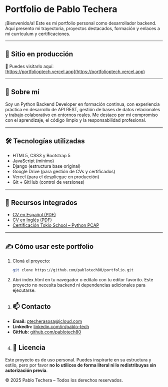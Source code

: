 # Portfolio de Pablo Techera

¡Bienvenido/a! Este es mi portfolio personal como desarrollador backend. 
Aquí presento mi trayectoria, proyectos destacados, formación y enlaces a mi currículum y certificaciones.

---

## 🚀 Sitio en producción

🔗 Puedes visitarlo aquí:  
[https://portfolioptech.vercel.app](https://portfolioptech.vercel.app)

---

## 🧠 Sobre mí

Soy un Python Backend Developer en formación continua, con experiencia práctica en desarrollo de API REST, 
gestión de bases de datos relacionales y trabajo colaborativo en entornos reales. 
Me destaco por mi compromiso con el aprendizaje, el código limpio y la responsabilidad profesional.

---

## 🛠️ Tecnologías utilizadas

- HTML5, CSS3 y Bootstrap 5
- JavaScript (mínimo)
- Django (estructura base original)
- Google Drive (para gestión de CVs y certificados)
- Vercel (para el despliegue en producción)
- Git + GitHub (control de versiones)

---

## 📄 Recursos integrados

- [CV en Español (PDF)](https://drive.google.com/file/d/1wiedVF4BXthZ4tzVNOzWSS5AG__ox5Zt/preview)
- [CV en Inglés (PDF)](https://drive.google.com/file/d/1Jy992NXu8MEDk9xrQUzILUM8TF4z8xq0/preview)
- [Certificación Tokio School – Python PCAP](https://drive.google.com/file/d/13CfJgAS_zaZcgHJzjfrqGd1SYtVY6xqc/preview)

---

## ✍️ Cómo usar este portfolio

1. Cloná el proyecto:
   ```bash
   git clone https://github.com/pablotech80/portfolio.git
    ```
2. Abrí index.html en tu navegador o edítalo con tu editor favorito.
Este proyecto no necesita backend ni dependencias adicionales para ejecutarse.

3. ## 📫 Contacto

- **Email:** [ptecherasosa@icloud.com](mailto:ptecherasosa@icloud.com)
- **LinkedIn:** [linkedin.com/in/pablo-tech](https://www.linkedin.com/in/pablo-tech)
- **GitHub:** [github.com/pablotech80](https://github.com/pablotech80)

4. ## 📄 Licencia

Este proyecto es de uso personal. Puedes inspirarte en su estructura y estilo, pero por favor 
**no lo utilices de forma literal ni lo redistribuyas sin autorización previa**.

© 2025 Pablo Techera – Todos los derechos reservados.

